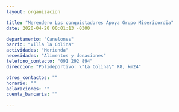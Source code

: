 ```yaml
---
layout: organizacion

title: "Merendero Los conquistadores Apoya Grupo Misericordia"
date: 2020-04-20 00:01:13 -0300

departamento: "Canelones"
barrio: "Villa la Colina"
actividades: "Merienda"
necesidades: "Alimentos y donaciones"
telefono_contacto: "091 292 894"
direccion: "Polideportivo: \"La Colina\" R8, km24"

otros_contactos: ""
horario: ""
aclaraciones: ""
cuenta_bancaria: ""

---
```

